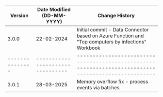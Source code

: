 | **Version**     | **Date Modified (DD-MM-YYYY)**   | **Change History**                                                                                   |
|-----------------|----------------------------------|------------------------------------------------------------------------------------------------------|
| 3.0.0           | 22-02-2024                       | Initial commit - Data Connector based on Azure Function and "Top computers by infections" Workbook   |
| --------------- | -------------------------------- | ---------------------------------------------------------------------------------------------------- |
| 3.0.1           | 28-03-2025                       | Memory overflow fix - process events via batches                                                                               |
                     